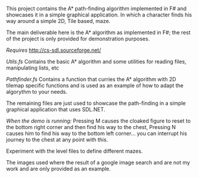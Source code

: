 This project contains the A* path-finding algorithm implemented in F# and showcases it in a simple graphical application. In which a character finds his way around a simple 2D, Tile based, maze.

The main deliverable here is the A* algorithm as implemented in F#; the rest of the project is only provided for demonstration purposes.

*Requires*
http://cs-sdl.sourceforge.net/

*Utils.fs*
Contains the basic A* algorithm and some utilities for reading files, manipulating lists, etc

*Pathfinder.fs*
Contains a function that curries the A* algorithm with 2D tilemap specific functions and is used as an example of how to adapt the algorythm to your needs.

The remaining files are just used to showcase the path-finding in a simple graphical application that uses SDL.NET.

*When the demo is running:*
Pressing M causes the cloaked figure to reset to the bottom right corner and then find his way to the chest,
Pressing N causes him to find his way to the bottom left corner... you can interrupt his journey to the chest at any point with this.

Experiment with the level files to define different mazes.

The images used where the result of a google image search and are not my work and are only provided as an example.
